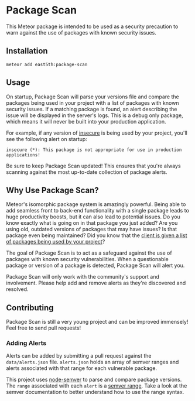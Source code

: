 # Package Scan

This Meteor package is intended to be used as a security precaution to warn against the use of packages with known security issues.

## Installation

```
meteor add east5th:package-scan
```

## Usage

On startup, Package Scan will parse your versions file and compare the packages being used in your project with a list of packages with known security issues. If a matching package is found, an alert describing the issue will be displayed in the server's logs. This is a debug only package, which means it will never be built into your production application.

For example, if any version of [insecure](https://github.com/meteor/meteor/tree/devel/packages/insecure) is being used by your project, you'll see the following alert on startup:

```
insecure (*): This package is not appropriate for use in production applications!
```

Be sure to keep Package Scan updated! This ensures that you're always scanning against the most up-to-date collection of package alerts.

## Why Use Package Scan?

Meteor's isomorphic package system is amazingly powerful. Being able to add seamless front to back-end functionality with a single package leads to huge productivity boosts, but it can also lead to potential issues. Do you know exactly what is going on in that package you just added? Are you using old, outdated versions of packages that may have issues? Is that package even being maintained? Did you know that the [client is given a list of packages being used by your project](http://www.1pxsolidtomato.com/2015/04/24/black-box-meteor-package-scanning/)?

The goal of Package Scan is to act as a safeguard against the use of packages with known security vulnerabilities. When a questionable package or version of a package is detected, Package Scan will alert you.

Package Scan will only work with the community's support and involvement. Please help add and remove alerts as they're discovered and resolved.

## Contributing

Package Scan is still a very young project and can be improved immensely! Feel free to send pull requests!

### Adding Alerts

Alerts can be added by submitting a pull request against the ```data/alerts.json``` file. ```alerts.json``` holds an array of semver ranges and alerts associated with that range for each vulnerable package.

This project uses [node-semver](https://github.com/npm/node-semver) to parse and compare package versions. The ```range``` associated with each ```alert``` is a [semver range](https://github.com/npm/node-semver#ranges). Take a look at the semver documentation to better understand how to use the range syntax.